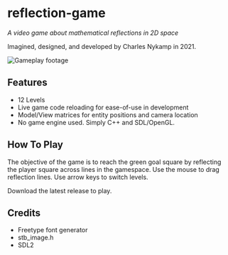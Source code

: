 # reflection-game
_A video game about mathematical reflections in 2D space_ 

Imagined, designed, and developed by Charles Nykamp in 2021.

![Gameplay footage](demo-media/reflection-gameplay-recording.gif)

## Features
* 12 Levels
* Live game code reloading for ease-of-use in development
* Model/View matrices for entity positions and camera location
* No game engine used. Simply C++ and SDL/OpenGL.

## How To Play
The objective of the game is to reach the green goal square by reflecting the player square across lines
in the gamespace. Use the mouse to drag reflection lines. Use arrow keys to switch levels.

Download the latest release to play.


## Credits
* Freetype font generator
* stb_image.h 
* SDL2